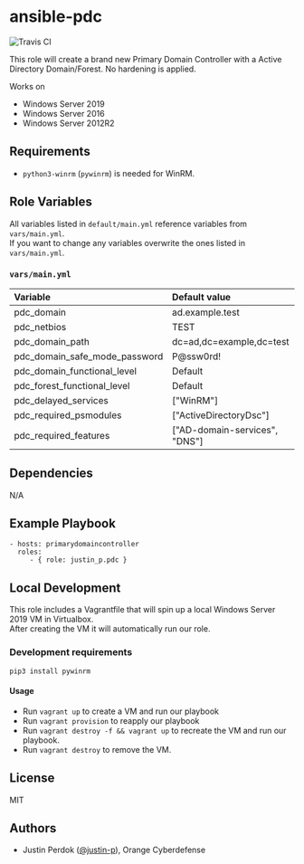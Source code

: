 # ansible-pdc

![Travis CI](https://img.shields.io/travis/justin-p/ansible-pdc?style=flat-square)

This role will create a brand new Primary Domain Controller with a Active Directory Domain/Forest. No hardening is applied.

Works on

- Windows Server 2019
- Windows Server 2016
- Windows Server 2012R2

## Requirements

- `python3-winrm` (`pywinrm`) is needed for WinRM.

## Role Variables

All variables listed in `default/main.yml` reference variables from `vars/main.yml`.  
If you want to change any variables overwrite the ones listed in `vars/main.yml`.

### `vars/main.yml`

| Variable                         | Default value                       |
|:---------------------------------|:------------------------------------|
| pdc_domain                       | ad.example.test                     |
| pdc_netbios                      | TEST                                |
| pdc_domain_path                  | dc=ad,dc=example,dc=test            |
| pdc_domain_safe_mode_password    | P@ssw0rd!                           |
| pdc_domain_functional_level      | Default                             |
| pdc_forest_functional_level      | Default                             |
| pdc_delayed_services             | ["WinRM"]                           |
| pdc_required_psmodules           | ["ActiveDirectoryDsc"]              |
| pdc_required_features            | ["AD-domain-services", "DNS"]       |

## Dependencies

N/A

## Example Playbook

    - hosts: primarydomaincontroller
      roles:
         - { role: justin_p.pdc }

## Local Development

This role includes a Vagrantfile that will spin up a local Windows Server 2019 VM in Virtualbox.  
After creating the VM it will automatically run our role.

### Development requirements

`pip3 install pywinrm`

#### Usage

- Run `vagrant up` to create a VM and run our playbook
- Run `vagrant provision` to reapply our playbook
- Run `vagrant destroy -f && vagrant up` to recreate the VM and run our playbook.
- Run `vagrant destroy` to remove the VM.

## License

MIT

## Authors

- Justin Perdok ([@justin-p](https://github.com/justin-p/)), Orange Cyberdefense
